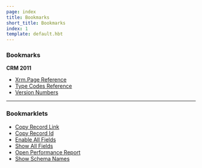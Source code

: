 ```yaml
---
page: index
title: Bookmarks
short_title: Bookmarks
index: 1
template: default.hbt
---
```


### Bookmarks
**CRM 2011**
- [Xrm.Page Reference](xrmreference.html)
- [Type Codes Reference](typecodes.html)
- [Version Numbers](http://social.technet.microsoft.com/wiki/contents/articles/8062.crm-2011-build-and-version-numbers.aspx)

---
### Bookmarklets
- <a href='[js copy-record-link]'>Copy Record Link</a>
- <a href='[js copy-record-id]'>Copy Record Id</a>
- <a href='[js enable-all-fields]'>Enable All Fields</a>
- <a href='[js show-all-fields]'>Show All Fields</a>
- <a href='[js open-performance-report]'>Open Performance Report</a>
- <a href='[js show-schema-names]'>Show Schema Names</a>